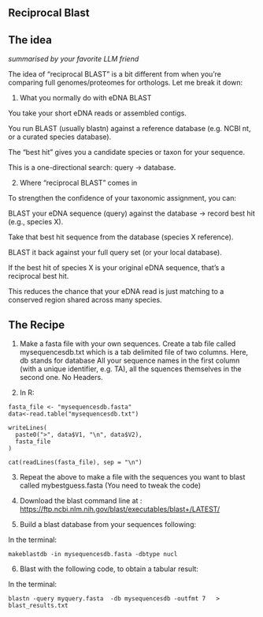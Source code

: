 ## Reciprocal Blast

## The idea 

*summarised by your favorite LLM friend*

The idea of “reciprocal BLAST” is a bit different from when you’re comparing full genomes/proteomes for orthologs. Let me break it down:

1. What you normally do with eDNA BLAST

You take your short eDNA reads or assembled contigs.

You run BLAST (usually blastn) against a reference database (e.g. NCBI nt, or a curated species database).

The “best hit” gives you a candidate species or taxon for your sequence.

This is a one-directional search: query → database.

2. Where “reciprocal BLAST” comes in

To strengthen the confidence of your taxonomic assignment, you can:

BLAST your eDNA sequence (query) against the database → record best hit (e.g., species X).

Take that best hit sequence from the database (species X reference).

BLAST it back against your full query set (or your local database).

If the best hit of species X is your original eDNA sequence, that’s a reciprocal best hit.

This reduces the chance that your eDNA read is just matching to a conserved region shared across many species.

## The Recipe

1. Make a fasta file with your own sequences. Create a tab file called mysequencesdb.txt which is a tab delimited file of two columns. Here, db stands for database  All your sequence names in the first column (with a unique identifier, e.g. TA), all the squences themselves in the second one. No Headers.

2. In R:

```
fasta_file <- "mysequencesdb.fasta"
data<-read.table("mysequencesdb.txt")

writeLines(
  paste0(">", data$V1, "\n", data$V2),
  fasta_file
)

cat(readLines(fasta_file), sep = "\n")
```

3. Repeat the above to make a file with the sequences you want to blast called mybestguess.fasta (You need to tweak the code)


4. Download the blast command line at : https://ftp.ncbi.nlm.nih.gov/blast/executables/blast+/LATEST/ 

5. Build a blast database from your sequences following:

In the terminal:
```
makeblastdb -in mysequencesdb.fasta -dbtype nucl
```

6. Blast with the following code, to obtain a tabular result:

In the terminal:

```
blastn -query myquery.fasta  -db mysequencesdb -outfmt 7   >  blast_results.txt
```
